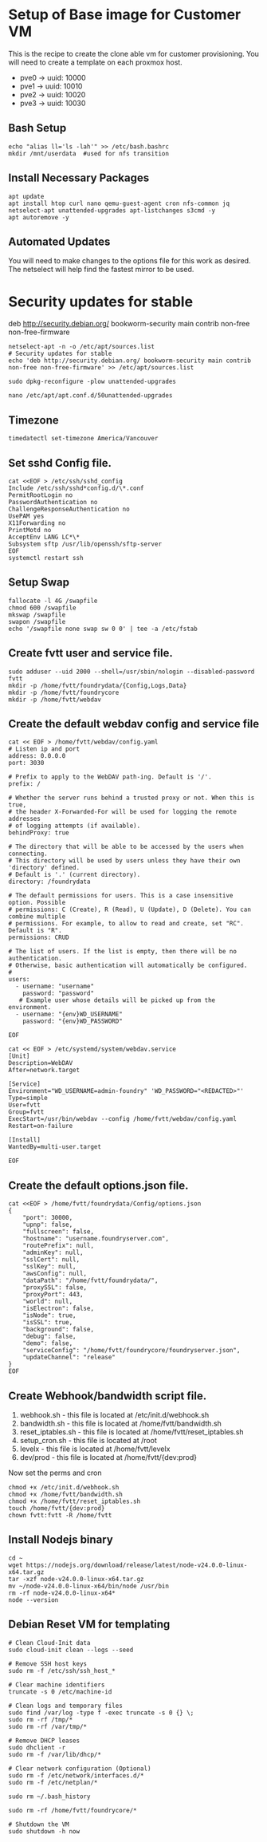 # Setup of Base image for Customer VM

This is the recipe to create the clone able vm for customer provisioning. You will need to create a template on each proxmox host.

- pve0 -> uuid: 10000
- pve1 -> uuid: 10010
- pve2 -> uuid: 10020
- pve3 -> uuid: 10030

## Bash Setup

```
echo "alias ll='ls -lah'" >> /etc/bash.bashrc
mkdir /mnt/userdata  #used for nfs transition
```

## Install Necessary Packages

```
apt update
apt install htop curl nano qemu-guest-agent cron nfs-common jq netselect-apt unattended-upgrades apt-listchanges s3cmd -y
apt autoremove -y

```

## Automated Updates

You will need to make changes to the options file for this work as desired.
The netselect will help find the fastest mirror to be used.

# Security updates for stable

deb http://security.debian.org/ bookworm-security main contrib non-free non-free-firmware

```
netselect-apt -n -o /etc/apt/sources.list
# Security updates for stable
echo 'deb http://security.debian.org/ bookworm-security main contrib non-free non-free-firmware' >> /etc/apt/sources.list

sudo dpkg-reconfigure -plow unattended-upgrades

nano /etc/apt/apt.conf.d/50unattended-upgrades
```

## Timezone

```
timedatectl set-timezone America/Vancouver
```

## Set sshd Config file.

```
cat <<EOF > /etc/ssh/sshd_config
Include /etc/ssh/sshd*config.d/\*.conf
PermitRootLogin no
PasswordAuthentication no
ChallengeResponseAuthentication no
UsePAM yes
X11Forwarding no
PrintMotd no
AcceptEnv LANG LC*\*
Subsystem sftp /usr/lib/openssh/sftp-server
EOF
systemctl restart ssh
```

## Setup Swap

```
fallocate -l 4G /swapfile
chmod 600 /swapfile
mkswap /swapfile
swapon /swapfile
echo '/swapfile none swap sw 0 0' | tee -a /etc/fstab
```

## Create fvtt user and service file.

```
sudo adduser --uid 2000 --shell=/usr/sbin/nologin --disabled-password fvtt
mkdir -p /home/fvtt/foundrydata/{Config,Logs,Data}
mkdir -p /home/fvtt/foundrycore
mkdir -p /home/fvtt/webdav
```

## Create the default webdav config and service file

```
cat << EOF > /home/fvtt/webdav/config.yaml
# Listen ip and port
address: 0.0.0.0
port: 3030

# Prefix to apply to the WebDAV path-ing. Default is '/'.
prefix: /

# Whether the server runs behind a trusted proxy or not. When this is true,
# the header X-Forwarded-For will be used for logging the remote addresses
# of logging attempts (if available).
behindProxy: true

# The directory that will be able to be accessed by the users when connecting.
# This directory will be used by users unless they have their own 'directory' defined.
# Default is '.' (current directory).
directory: /foundrydata

# The default permissions for users. This is a case insensitive option. Possible
# permissions: C (Create), R (Read), U (Update), D (Delete). You can combine multiple
# permissions. For example, to allow to read and create, set "RC". Default is "R".
permissions: CRUD

# The list of users. If the list is empty, then there will be no authentication.
# Otherwise, basic authentication will automatically be configured.
#
users:
  - username: "username"
    password: "password"
   # Example user whose details will be picked up from the environment.
  - username: "{env}WD_USERNAME"
    password: "{env}WD_PASSWORD"

EOF
```

```
cat << EOF > /etc/systemd/system/webdav.service
[Unit]
Description=WebDAV
After=network.target

[Service]
Environment="WD_USERNAME=admin-foundry" 'WD_PASSWORD="<REDACTED>"'
Type=simple
User=fvtt
Group=fvtt
ExecStart=/usr/bin/webdav --config /home/fvtt/webdav/config.yaml
Restart=on-failure

[Install]
WantedBy=multi-user.target

EOF

```

## Create the default options.json file.

```
cat <<EOF > /home/fvtt/foundrydata/Config/options.json
{
    "port": 30000,
    "upnp": false,
    "fullscreen": false,
    "hostname": "username.foundryserver.com",
    "routePrefix": null,
    "adminKey": null,
    "sslCert": null,
    "sslKey": null,
    "awsConfig": null,
    "dataPath": "/home/fvtt/foundrydata/",
    "proxySSL": false,
    "proxyPort": 443,
    "world": null,
    "isElectron": false,
    "isNode": true,
    "isSSL": true,
    "background": false,
    "debug": false,
    "demo": false,
    "serviceConfig": "/home/fvtt/foundrycore/foundryserver.json",
    "updateChannel": "release"
}
EOF
```

## Create Webhook/bandwidth script file.

1. webhook.sh - this file is located at /etc/init.d/webhook.sh
2. bandwidth.sh - this file is located at /home/fvtt/bandwidth.sh
3. reset_iptables.sh - this file is located at /home/fvtt/reset_iptables.sh
4. setup_cron.sh - this file is located at /root
5. levelx - this file is located at /home/fvtt/levelx
6. dev/prod - this file is located at /home/fvtt/{dev:prod}

Now set the perms and cron

```
chmod +x /etc/init.d/webhook.sh
chmod +x /home/fvtt/bandwidth.sh
chmod +x /home/fvtt/reset_iptables.sh
touch /home/fvtt/{dev:prod}
chown fvtt:fvtt -R /home/fvtt
```

## Install Nodejs binary

```
cd ~
wget https://nodejs.org/download/release/latest/node-v24.0.0-linux-x64.tar.gz
tar -xzf node-v24.0.0-linux-x64.tar.gz
mv ~/node-v24.0.0-linux-x64/bin/node /usr/bin
rm -rf node-v24.0.0-linux-x64*
node --version
```

## Debian Reset VM for templating

```
# Clean Cloud-Init data
sudo cloud-init clean --logs --seed

# Remove SSH host keys
sudo rm -f /etc/ssh/ssh_host_*

# Clear machine identifiers
truncate -s 0 /etc/machine-id

# Clean logs and temporary files
sudo find /var/log -type f -exec truncate -s 0 {} \;
sudo rm -rf /tmp/*
sudo rm -rf /var/tmp/*

# Remove DHCP leases
sudo dhclient -r
sudo rm -f /var/lib/dhcp/*

# Clear network configuration (Optional)
sudo rm -f /etc/network/interfaces.d/*
sudo rm -f /etc/netplan/*

sudo rm ~/.bash_history

sudo rm -rf /home/fvtt/foundrycore/*

# Shutdown the VM
sudo shutdown -h now
```
